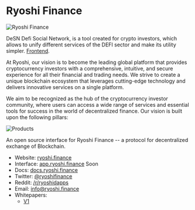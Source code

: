 # Ryoshi Finance

![Ryoshi Finance](https://i.ibb.co/23JHg1r/dex.png)


DeSN Defi Social Network, is a tool created for crypto investors, which allows to unify different services of the DEFI sector and make its utility simpler. 
[Frontend](https://github.com/ryoshi-finance/frontend-dapps/blob/main/public/Social.pdf).

At Ryoshi, our vision is to become the leading global platform that provides cryptocurrency investors with a comprehensive, intuitive, and secure experience for all their financial and trading needs. We strive to create a unique blockchain ecosystem that leverages cutting-edge technology and delivers innovative services on a single platform.

We aim to be recognized as the hub of the cryptocurrency investor community, where users can access a wide range of services and essential tools for success in the world of decentralized finance. Our vision is built upon the following pillars:

![Products]([https://i.ibb.co/c3BQsR7/rm.jpg](https://i.ibb.co/jb4XDJL/lp.jpg))


An open source interface for Ryoshi Finance -- a protocol for decentralized exchange of Blockchain.

- Website: [ryoshi.finance](https://ryoshi.finance/)
- Interface: [app.ryoshi.finance](https://app.ryoshi.finance) Soon
- Docs: [docs.ryoshi.finance](https://docs.ryoshi.finance/)
- Twitter: [@ryoshifinance](https://twitter.com/ryoshifinance)
- Reddit: [/r/ryoshidapps](https://www.reddit.com/r/ryoshidapps/)
- Email: [info@ryoshi.finance](mailto:info@ryoshi.finance)
- Whitepapers:
  - [V1](https://www.ryoshi.finance/white-paperv1.pdf)
